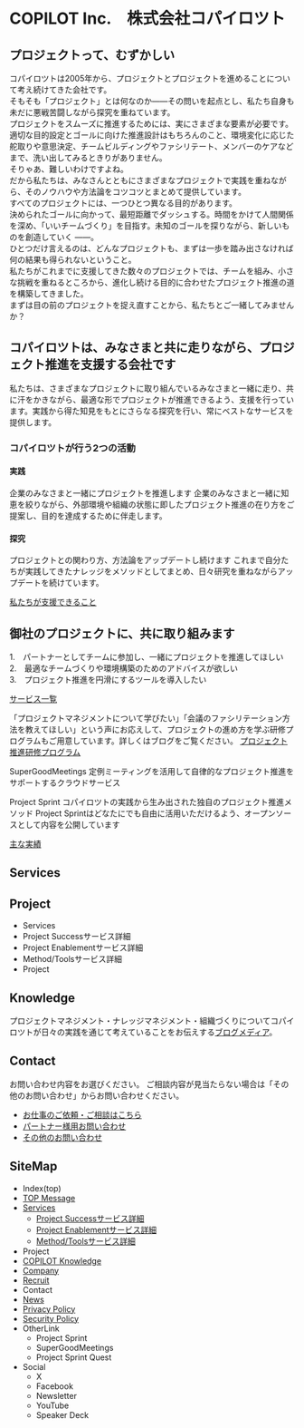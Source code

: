 # COPILOT Inc.　株式会社コパイロツト

## プロジェクトって、むずかしい
コパイロツトは2005年から、プロジェクトとプロジェクトを進めることについて考え続けてきた会社です。  
そもそも「プロジェクト」とは何なのか——その問いを起点とし、私たち自身も未だに悪戦苦闘しながら探究を重ねています。  
プロジェクトをスムーズに推進するためには、実にさまざまな要素が必要です。  
適切な目的設定とゴールに向けた推進設計はもちろんのこと、環境変化に応じた舵取りや意思決定、チームビルディングやファシリテート、メンバーのケアなどまで、洗い出してみるときりがありません。  
そりゃあ、難しいわけですよね。  
だから私たちは、みなさんとともにさまざまなプロジェクトで実践を重ねながら、そのノウハウや方法論をコツコツとまとめて提供しています。  
すべてのプロジェクトには、一つひとつ異なる目的があります。  
決められたゴールに向かって、最短距離でダッシュする。時間をかけて人間関係を深め、「いいチームづくり」を目指す。未知のゴールを探りながら、新しいものを創造していく ——。  
ひとつだけ言えるのは、どんなプロジェクトも、まずは一歩を踏み出さなければ何の結果も得られないということ。  
私たちがこれまでに支援してきた数々のプロジェクトでは、チームを組み、小さな挑戦を重ねるところから、進化し続ける目的に合わせたプロジェクト推進の道を構築してきました。  
まずは目の前のプロジェクトを捉え直すことから、私たちとご一緒してみませんか？  

## コパイロツトは、みなさまと共に走りながら、プロジェクト推進を支援する会社です
私たちは、さまざまなプロジェクトに取り組んでいるみなさまと一緒に走り、共に汗をかきながら、最適な形でプロジェクトが推進できるよう、支援を行っています。実践から得た知見をもとにさらなる探究を行い、常にベストなサービスを提供します。

### コパイロツトが行う2つの活動
#### 実践
企業のみなさまと一緒にプロジェクトを推進します
企業のみなさまと一緒に知恵を絞りながら、外部環境や組織の状態に即したプロジェクト推進の在り方をご提案し、目的を達成するために伴走します。

#### 探究
プロジェクトとの関わり方、方法論をアップデートし続けます
これまで自分たちが実践してきたナレッジをメソッドとしてまとめ、日々研究を重ねながらアップデートを続けています。

[私たちが支援できること](link)

## 御社のプロジェクトに、共に取り組みます
1.　パートナーとしてチームに参加し、一緒にプロジェクトを推進してほしい  
2.　最適なチームづくりや環境構築のためのアドバイスが欲しい  
3.　プロジェクト推進を円滑にするツールを導入したい  

[サービス一覧](link)

「プロジェクトマネジメントについて学びたい」「会議のファシリテーション方法を教えてほしい」という声にお応えして、プロジェクトの進め方を学ぶ研修プログラムもご用意しています。詳しくはブログをご覧ください。
[プロジェクト推進研修プログラム](link)


SuperGoodMeetings
定例ミーティングを活用して自律的なプロジェクト推進をサポートするクラウドサービス

Project Sprint
コパイロツトの実践から生み出された独自のプロジェクト推進メソッド
Project Sprintはどなたにでも自由に活用いただけるよう、オープンソースとして内容を公開しています

[主な実績](links)

## Services



## Project
- Services
 - Project Successサービス詳細
 - Project Enablementサービス詳細
 - Method/Toolsサービス詳細
- Project

## Knowledge
プロジェクトマネジメント・ナレッジマネジメント・組織づくりについてコパイロツトが日々の実践を通じて考えていることをお伝えする[ブログメディア](https://blog.copilot.jp/
)。

## Contact

お問い合わせ内容をお選びください。
ご相談内容が見当たらない場合は「その他のお問い合わせ」からお問い合わせください。

- [お仕事のご依頼・ご相談はこちら](https://copilot.jp/contact)
- [パートナー様用お問い合わせ](https://copilot.jp/contact_partner)
- [その他のお問い合わせ](https://copilot.jp/contact_other)


## SiteMap

- Index(top)
- [TOP Message](TopMessage.md)
- [Services](Services.md)
  - [Project Successサービス詳細](./services/project-success.md)
  - [Project Enablementサービス詳細](./services/project-enablement.md)
  - [Method/Toolsサービス詳細](./services/method.md)
- Project
- [COPILOT Knowledge](blog_copilotknowledge.md)
- [Company](company.md)
- [Recruit](recruit.md)
- Contact
- [News](news.md)
- [Privacy Policy](PrivacyPolicy.md)
- [Security Policy](SecurityPolicy.md)
- OtherLink
  - Project Sprint
  - SuperGoodMeetings
  - Project Sprint Quest
- Social
  - X
  - Facebook
  - Newsletter
  - YouTube
  - Speaker Deck
